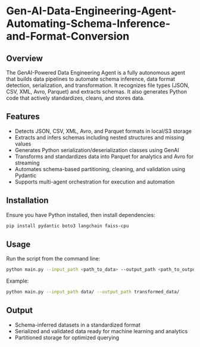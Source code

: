 # Gen-AI-Data-Engineering-Agent-Automating-Schema-Inference-and-Format-Conversion

## Overview
The GenAI-Powered Data Engineering Agent is a fully autonomous agent that builds data pipelines to automate schema inference, data format detection, serialization, and transformation. It recognizes file types (JSON, CSV, XML, Avro, Parquet) and extracts schemas. It also generates Python code that actively standardizes, cleans, and stores data.

## Features
- Detects JSON, CSV, XML, Avro, and Parquet formats in local/S3 storage
- Extracts and infers schemas including nested structures and missing values
- Generates Python serialization/deserialization classes using GenAI
- Transforms and standardizes data into Parquet for analytics and Avro for streaming
- Automates schema-based partitioning, cleaning, and validation using Pydantic
- Supports multi-agent orchestration for execution and automation

## Installation
Ensure you have Python installed, then install dependencies:
```sh
pip install pydantic boto3 langchain faiss-cpu
```

## Usage
Run the script from the command line:
```sh
python main.py --input_path <path_to_data> --output_path <path_to_output>
```
Example:
```sh
python main.py --input_path data/ --output_path transformed_data/
```

## Output
- Schema-inferred datasets in a standardized format
- Serialized and validated data ready for machine learning and analytics
- Partitioned storage for optimized querying

  
